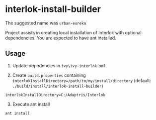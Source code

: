# interlok-install-builder
The suggested name was `urban-eureka`

Project assists in creating local installation of Interlok with optional dependencies. You are expected to have ant installed.

## Usage

1. Update depedencies in `ivy\ivy-interlok.xml`

2. Create `build.properties` containing `interlokInstallDirectory=/path/to/my/install/directory` (default: `./build/install/interlok-install-builder`)

```
interlokInstallDirectory=C:/Adaptris/Interlok
```

3. Execute ant install

```
ant install
```
